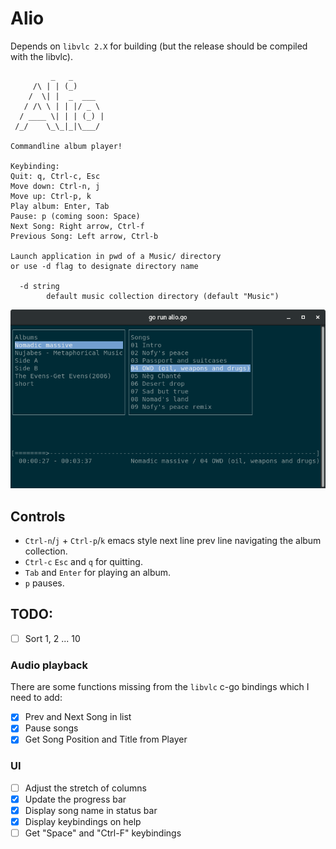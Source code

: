 # Alio

Depends on `libvlc 2.X` for building (but the release should be compiled with the libvlc).

```
         _   _
     /\ | | (_)
    /  \| |  _  ___
   / /\ \ | | |/ _ \
  / ____ \| | | (_) |
 /_/    \_\_|_|\___/

Commandline album player!

Keybinding:
Quit: q, Ctrl-c, Esc
Move down: Ctrl-n, j
Move up: Ctrl-p, k
Play album: Enter, Tab
Pause: p (coming soon: Space)
Next Song: Right arrow, Ctrl-f
Previous Song: Left arrow, Ctrl-b

Launch application in pwd of a Music/ directory
or use -d flag to designate directory name

  -d string
        default music collection directory (default "Music")
```

![Alio](/screenshot.png?raw=true)


## Controls

- `Ctrl-n`/`j` + `Ctrl-p`/`k` emacs style next line prev line navigating the album collection.
- `Ctrl-c` `Esc` and `q` for quitting.
- `Tab` and `Enter` for playing an album.
- `p` pauses.

## TODO:

- [ ] Sort 1, 2 ... 10

### Audio playback

There are some functions missing from the `libvlc` c-go bindings which I need to add:

- [x] Prev and Next Song in list
- [x] Pause songs
- [x] Get Song Position and Title from Player

### UI

- [ ] Adjust the stretch of columns
- [x] Update the progress bar
- [x] Display song name in status bar
- [x] Display keybindings on help
- [ ] Get "Space" and "Ctrl-F" keybindings
